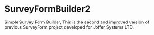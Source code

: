 # SurveyFormBuilder2
Simple Survey Form Builder, This is the second and improved version of previous SurveyForm project developed for Joffer Systems LTD.
